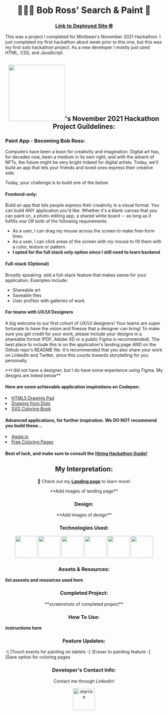 <h1 align="center">👨🏻‍🎨 Bob Ross' Search & Paint 🎨</h1>

<h3 align="center"><a href="samanthatarrice.github.io/bobs_search_and_paint/">Link to Deployed Site 🌐</a></h3>

<p>This was a project I completed for Mintbean's November 2021 Hackathon. I just completed my first hackathon about week prior to this one, but this was my first solo hackathon project. As a new developer I mostly just used HTML, CSS, and JavaScript.</p>

<h2 align="center"><img src="https://www.techteahouse.com/static/mintbean_logo-05a88f91aef3b5f00207b3bee9e4cc30.png" width="180">'s November 2021 Hackathon Project Guildelines:</h2>

<h3>Paint App - Becoming Bob Ross:</h3>
<p>Computers have been a boon for creativity and imagination. Digital art has, for decades now, been a medium in its own right; and with the advent of NFTs, the future might be very bright indeed for digital artists. Today, we'll build an app that lets your friends and loved ones express their creative side.</p>

<p>Today, your challenge is to build one of the below:</p>

<h4>Frontend-only:</h4> 
<p>Build an app that lets people express their creativity in a visual format. You can build ANY application you'd like. Whether it's a blank canvas that you can paint on, a photo-editing app, a shared white board -- as long as it fulfills one OR both of the following requirements:</p>

- As a user, I can drag my mouse across the screen to make free-form lines.
- As a user, I can click areas of the screen with my mouse to fill them with a color, texture or pattern.
- **I opted for the full stack only option since I still need to learn backend**

<h4>Full-stack (Optional)</h4>

<p>Broadly speaking: add a full-stack feature that makes sense for your application. Examples include:</p>

- Shareable art
- Saveable files
- User profiles with galleries of work

<h4>For teams with UX/UI Designers</h4>

<p>A big welcome to our first cohort of UX/UI designers! Your teams are super fortunate to have the vision and finesse that a designer can bring! To make sure you get credit for your work, please include your designs in a shareable format (PDF, Adobe XD or a public Figma is recommended). The best place to include this is on the application's landing page AND on the Github repo's README file. It's recommended that you also share your work on LinkedIn and Twitter, since this counts towards storytelling for you personally.</p>
**I did not have a designer, but I do have some experience using Figma. My designs are linked below**

<h4>Here are some achievable application inspirations on Codepen:</h4>
  <li><a href="https://codepen.io/HarryGateaux/pen/BApxl">HTML5 Drawing Pad</a></li>
  <li><a href="https://codepen.io/cftflora/pen/xdAIw">Drawing from Dots</a></li>
  <li><a href="https://codepen.io/tigt/pen/xZEdoP">SVG Coloring Book</a></li>

<h4>Advanced applications, for further inspiration. We DO NOT recommend you build these...</h4>
  <li><a href="aggie.io">Aggie.io</a></li>
  <li><a href="https://www.free-coloring-pages.com/online.html">Free Coloring Pages</a></li>

<h4>Best of luck, and make sure to consult the <a href="https://info.mintbean.io/hiring-hackathon-guide">Hiring Hackathon Guide!</a></h4>

<h2 align="center">My Interpretation:</h2>

<p align="center">👀 Check out my <a href="https://samanthatarrice.github.io/bob_landing_page/"><strong>Landing page</strong></a> to learn more!</p>

  <div align="center">**Add images of landing page**</div>

<h3 align="center">Design:</h3>

  <div align="center">**Add images of design**</div>

<h3 align="center">Technologies Used:</h3>

  <div align="center">
    <img src="https://cdn-icons-png.flaticon.com/512/5968/5968705.png" width="70" height="70">
    <img src="https://cdn-icons-png.flaticon.com/512/888/888859.png" width="70" height="70">
    <img src="https://cdn-icons-png.flaticon.com/512/888/888847.png" width="70" height="70">
    <img src="https://cdn-icons-png.flaticon.com/512/919/919828.png" width="70" height="70">
    <img src="https://cdn-icons-png.flaticon.com/512/2111/2111288.png" width="70" height="70">
    <img src="https://cdn-icons-png.flaticon.com/512/733/733553.png" width="70" height="70">
  </div>

<h3 align="center">Assets & Resources:</h3>

**list assests and resources used here**

<h3 align="center">Completed Project:</h3>

  <div align="center">**screenshots of completed project**</div>

<h3 align="center">How To Use:</h3>

**instructions here**

<h3 align="center">Feature Updates:</h3>
-[ ]Touch events for painting on tablets
-[ ]Eraser to painting feature
-[ ]Save option for coloring pages

<h3 align="center">Developer's Contact Info:</h3>

<p align="center">Contact me through Linkedin!</p>
<div align="center"><a href="https://linkedin.com/in/starrice" target="blank"><img align="center" src="https://raw.githubusercontent.com/rahuldkjain/github-profile-readme-generator/master/src/images/icons/Social/linked-in-alt.svg" alt="starrice" height="70" width="70" /></a></div>




<!---
What problem does it solve?
What did you learn?
What makes your project stand out? If your project has a lot of features, consider adding a "Features" section and listing them here.
--->
